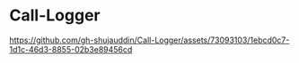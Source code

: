 # Call-Logger


https://github.com/gh-shujauddin/Call-Logger/assets/73093103/1ebcd0c7-1d1c-46d3-8855-02b3e89456cd

